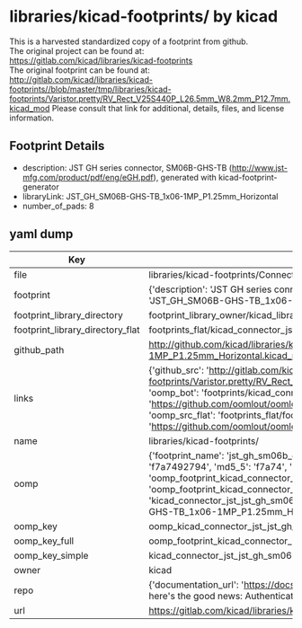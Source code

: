 # libraries/kicad-footprints/ by kicad  
This is a harvested standardized copy of a footprint from github.  
The original project can be found at:  
https://gitlab.com/kicad/libraries/kicad-footprints  
The original footprint can be found at:
http://gitlab.com/kicad/libraries/kicad-footprints//blob/master/tmp/libraries/kicad-footprints/Varistor.pretty/RV_Rect_V25S440P_L26.5mm_W8.2mm_P12.7mm.kicad_mod
Please consult that link for additional, details, files, and license information.  
## Footprint Details
* description: JST GH series connector, SM06B-GHS-TB (http://www.jst-mfg.com/product/pdf/eng/eGH.pdf), generated with kicad-footprint-generator  
* libraryLink: JST_GH_SM06B-GHS-TB_1x06-1MP_P1.25mm_Horizontal  
* number_of_pads: 8  
## yaml dump  
| Key | Value |  
| --- | --- |  
| file | libraries/kicad-footprints/Connector_JST.pretty/JST_GH_SM06B-GHS-TB_1x06-1MP_P1.25mm_Horizontal.kicad_mod |  
| footprint | {'description': 'JST GH series connector, SM06B-GHS-TB (http://www.jst-mfg.com/product/pdf/eng/eGH.pdf), generated with kicad-footprint-generator', 'libraryLink': 'JST_GH_SM06B-GHS-TB_1x06-1MP_P1.25mm_Horizontal', 'number_of_pads': 8} |  
| footprint_library_directory | footprint_library_owner/kicad_libraries/kicad-footprints/ |  
| footprint_library_directory_flat | footprints_flat/kicad_connector_jst_jst_gh_sm06b_ghs_tb_1x06_1mp_p1_25mm_horizontal/working |  
| github_path | http://github.com/kicad/libraries/kicad-footprints//blob/master/tmp/libraries/kicad-footprints/Connector_JST.pretty/JST_GH_SM06B-GHS-TB_1x06-1MP_P1.25mm_Horizontal.kicad_mod |  
| links | {'github_src': 'http://gitlab.com/kicad/libraries/kicad-footprints//blob/master/tmp/libraries/kicad-footprints/Varistor.pretty/RV_Rect_V25S440P_L26.5mm_W8.2mm_P12.7mm.kicad_mod', 'github_src_repo': 'https://gitlab.com/kicad/libraries/kicad-footprints', 'oomp_bot': 'footprints/kicad_connector_jst_jst_gh_sm06b_ghs_tb_1x06_1mp_p1_25mm_horizontal/working', 'oomp_bot_github': 'https://github.com/oomlout/oomlout_oomp_footprint_bot/tree/main/footprints/kicad_connector_jst_jst_gh_sm06b_ghs_tb_1x06_1mp_p1_25mm_horizontal/working', 'oomp_src_flat': 'footprints_flat/footprints_flat/kicad_connector_jst_jst_gh_sm06b_ghs_tb_1x06_1mp_p1_25mm_horizontal/working', 'oomp_src_flat_github': 'https://github.com/oomlout/oomlout_oomp_footprint_src/tree/main/footprints_flat/kicad_connector_jst_jst_gh_sm06b_ghs_tb_1x06_1mp_p1_25mm_horizontal/working'} |  
| name | libraries/kicad-footprints/ |  
| oomp | {'footprint_name': 'jst_gh_sm06b_ghs_tb_1x06_1mp_p1_25mm_horizontal', 'library_name': 'connector_jst', 'md5': 'f7a7492794e9c86bcdef58d5578c2dd6', 'md5_10': 'f7a7492794', 'md5_5': 'f7a74', 'md5_6': 'f7a749', 'oomp_key': 'oomp_kicad_connector_jst_jst_gh_sm06b_ghs_tb_1x06_1mp_p1_25mm_horizontal', 'oomp_key_extra': 'oomp_footprint_kicad_connector_jst_jst_gh_sm06b_ghs_tb_1x06_1mp_p1_25mm_horizontal', 'oomp_key_full': 'oomp_footprint_kicad_connector_jst_jst_gh_sm06b_ghs_tb_1x06_1mp_p1_25mm_horizontal_f7a749', 'oomp_key_simple': 'kicad_connector_jst_jst_gh_sm06b_ghs_tb_1x06_1mp_p1_25mm_horizontal', 'original_filename': 'libraries/kicad-footprints/Connector_JST.pretty/JST_GH_SM06B-GHS-TB_1x06-1MP_P1.25mm_Horizontal.kicad_mod', 'owner_name': 'kicad'} |  
| oomp_key | oomp_kicad_connector_jst_jst_gh_sm06b_ghs_tb_1x06_1mp_p1_25mm_horizontal |  
| oomp_key_full | oomp_footprint_kicad_connector_jst_jst_gh_sm06b_ghs_tb_1x06_1mp_p1_25mm_horizontal |  
| oomp_key_simple | kicad_connector_jst_jst_gh_sm06b_ghs_tb_1x06_1mp_p1_25mm_horizontal |  
| owner | kicad |  
| repo | {'documentation_url': 'https://docs.github.com/rest/overview/resources-in-the-rest-api#rate-limiting', 'message': "API rate limit exceeded for 84.66.173.59. (But here's the good news: Authenticated requests get a higher rate limit. Check out the documentation for more details.)"} |  
| url | https://gitlab.com/kicad/libraries/kicad-footprints |  

